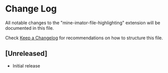 # Change Log

All notable changes to the "mine-imator-file-highlighting" extension will be documented in this file.

Check [Keep a Changelog](http://keepachangelog.com/) for recommendations on how to structure this file.

## [Unreleased]

- Initial release